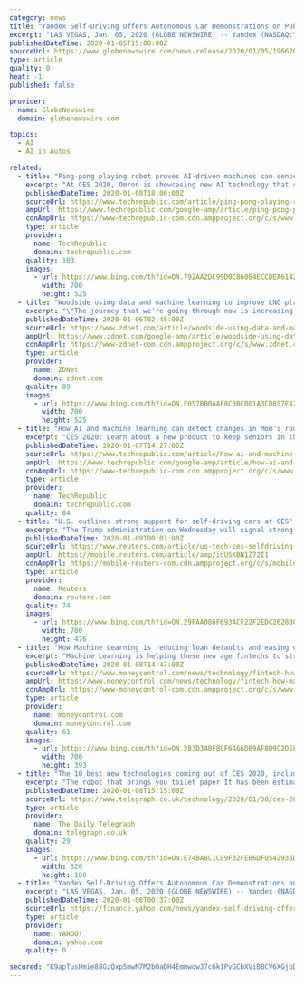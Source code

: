 ```yaml
---
category: news
title: "Yandex Self-Driving Offers Autonomous Car Demonstrations on Public Roads During CES 2020"
excerpt: "LAS VEGAS, Jan. 05, 2020 (GLOBE NEWSWIRE) -- Yandex (NASDAQ:YNDX), a technology company that builds intelligent products and services powered by machine learning, announced that it will be providing demonstration rides in its self-driving cars with no one behind the steering wheel on the public streets of Las Vegas during CES 2020. Following ..."
publishedDateTime: 2020-01-05T15:00:00Z
sourceUrl: https://www.globenewswire.com/news-release/2020/01/05/1966201/0/en/Yandex-Self-Driving-Offers-Autonomous-Car-Demonstrations-on-Public-Roads-During-CES-2020.html
type: article
quality: 0
heat: -1
published: false

provider:
  name: GlobeNewswire
  domain: globenewswire.com

topics:
  - AI
  - AI in Autos

related:
  - title: "Ping-pong playing robot proves AI-driven machines can sense human emotion"
    excerpt: "At CES 2020, Omron is showcasing new AI technology that supports harmony between machines and people. TechRepublic's Karen Roby talked to Keith Kersten, marketing group manager at Omron Automation, at CES 2020 about artificial intelligence (AI), automation, and a ping-pong playing robot. The following is an edited transcript of their conversation."
    publishedDateTime: 2020-01-08T18:06:00Z
    sourceUrl: https://www.techrepublic.com/article/ping-pong-playing-robot-proves-ai-driven-machines-can-sense-human-emotion/
    ampUrl: https://www.techrepublic.com/google-amp/article/ping-pong-playing-robot-proves-ai-driven-machines-can-sense-human-emotion/
    cdnAmpUrl: https://www-techrepublic-com.cdn.ampproject.org/c/s/www.techrepublic.com/google-amp/article/ping-pong-playing-robot-proves-ai-driven-machines-can-sense-human-emotion/
    type: article
    provider:
      name: TechRepublic
      domain: techrepublic.com
    quality: 103
    images:
      - url: https://www.bing.com/th?id=ON.792AA2DC99D0C860B4ECCDEA61426D5B
        width: 700
        height: 525
  - title: "Woodside using data and machine learning to improve LNG plant safety"
    excerpt: "\"The journey that we're going through now is increasing the overall data that we're acquiring from Internet of Things (IoT) sensors and robots, and then even more broad use of analytics AI and machine learning for optimisation ... of our plants to enable that high production level that we want to get to,\" Crusan explained during AWS re ..."
    publishedDateTime: 2020-01-06T02:48:00Z
    sourceUrl: https://www.zdnet.com/article/woodside-using-data-and-machine-learning-to-improve-lng-plant-safety/
    ampUrl: https://www.zdnet.com/google-amp/article/woodside-using-data-and-machine-learning-to-improve-lng-plant-safety/
    cdnAmpUrl: https://www-zdnet-com.cdn.ampproject.org/c/s/www.zdnet.com/google-amp/article/woodside-using-data-and-machine-learning-to-improve-lng-plant-safety/
    type: article
    provider:
      name: ZDNet
      domain: zdnet.com
    quality: 89
    images:
      - url: https://www.bing.com/th?id=ON.F057BB0AAF8C3BC001A3CD857F423B32
        width: 700
        height: 525
  - title: "How AI and machine learning can detect changes in Mom's routine"
    excerpt: "CES 2020: Learn about a new product to keep seniors in their homes longer using machine learning and IoT. TechRepublic's Karen Roby is at CES 2020 in Las Vegas. She spoke with Ryan Herd, the founder of Caregiver Smart Solutions, about a product that uses AI and IoT to help seniors and their caregivers. The following is an edited transcript of ..."
    publishedDateTime: 2020-01-07T14:27:00Z
    sourceUrl: https://www.techrepublic.com/article/how-ai-and-machine-learning-can-detect-changes-in-moms-routine/
    ampUrl: https://www.techrepublic.com/google-amp/article/how-ai-and-machine-learning-can-detect-changes-in-moms-routine/
    cdnAmpUrl: https://www-techrepublic-com.cdn.ampproject.org/c/s/www.techrepublic.com/google-amp/article/how-ai-and-machine-learning-can-detect-changes-in-moms-routine/
    type: article
    provider:
      name: TechRepublic
      domain: techrepublic.com
    quality: 84
  - title: "U.S. outlines strong support for self-driving cars at CES"
    excerpt: "The Trump administration on Wednesday will signal strong support for self-driving vehicles as it releases new guidance from federal agencies at the annual CES tech conference. U.S. Transportation Secretary Elaine Chao is unveiling the administration’s latest principles for autonomous vehicles — dubbed 4."
    publishedDateTime: 2020-01-09T00:03:00Z
    sourceUrl: https://www.reuters.com/article/us-tech-ces-selfdriving-idUSKBN1Z72I1
    ampUrl: https://mobile.reuters.com/article/amp/idUSKBN1Z72I1
    cdnAmpUrl: https://mobile-reuters-com.cdn.ampproject.org/c/s/mobile.reuters.com/article/amp/idUSKBN1Z72I1
    type: article
    provider:
      name: Reuters
      domain: reuters.com
    quality: 74
    images:
      - url: https://www.bing.com/th?id=ON.29FAA086F693ACF22F2EDC2628B0951C
        width: 700
        height: 476
  - title: "How Machine Learning is reducing loan defaults and easing debt recovery"
    excerpt: "Machine Learning is helping these new age fintechs to streamline the entire lending ... Get access to India's fastest growing financial subscriptions service Moneycontrol Pro for as little as Rs 599 for first year. Use the code \"GETPRO\". Moneycontrol Pro offers you all the information you need for wealth creation including actionable investment ..."
    publishedDateTime: 2020-01-08T14:47:00Z
    sourceUrl: https://www.moneycontrol.com/news/technology/fintech-how-machine-learning-is-reducing-loan-defaults-and-easing-debt-recovery-4798461.html
    ampUrl: https://www.moneycontrol.com/news/technology/fintech-how-machine-learning-is-reducing-loan-defaults-and-easing-debt-recovery-4798461.html/amp
    cdnAmpUrl: https://www-moneycontrol-com.cdn.ampproject.org/c/s/www.moneycontrol.com/news/technology/fintech-how-machine-learning-is-reducing-loan-defaults-and-easing-debt-recovery-4798461.html/amp
    type: article
    provider:
      name: moneycontrol.com
      domain: moneycontrol.com
    quality: 61
    images:
      - url: https://www.bing.com/th?id=ON.283D340F8CF6466DB9AF8D9C2D5F3DC0
        width: 700
        height: 393
  - title: "The 10 best new technologies coming out of CES 2020, including robots and wearable devices"
    excerpt: "The robot that brings you toilet paper It has been estimated that the average person ... The Hear, a wearable camera made by Israeli tech company OrCam, uses artificial intelligence to identify the person who is speaking, and then employ lip reading technology to isolate the sound of their voice, making it easier for those with hearing ..."
    publishedDateTime: 2020-01-08T15:15:00Z
    sourceUrl: https://www.telegraph.co.uk/technology/2020/01/08/ces-2020-10-best-new-tech-gadgets-las-vegas/
    type: article
    provider:
      name: The Daily Telegraph
      domain: telegraph.co.uk
    quality: 29
    images:
      - url: https://www.bing.com/th?id=ON.E74BA8C1C89F32FEB6DF0542935DBBD2
        width: 320
        height: 180
  - title: "Yandex Self-Driving Offers Autonomous Car Demonstrations on Public Roads During CES 2020"
    excerpt: "LAS VEGAS, Jan. 05, 2020 (GLOBE NEWSWIRE) -- Yandex (NASDAQ:YNDX), a technology company that builds intelligent products and services powered by machine learning, announced that it will be providing demonstration rides in its self-driving cars with no one behind the steering wheel on the public streets of Las Vegas during CES 2020. Following ..."
    publishedDateTime: 2020-01-06T00:37:00Z
    sourceUrl: https://finance.yahoo.com/news/yandex-self-driving-offers-autonomous-150010927.html
    type: article
    provider:
      name: YAHOO!
      domain: yahoo.com
    quality: 0

secured: "K9apTusHmie88GzQxp5mwN7M2bOaDH4EmmwowJ7cGk1PvGCbXViBBCV6XGjbDRJZmsdfrjgxBhfTp6HvXiw7hlfENhtfi+YB/0uekHgPe2m3JkGtkuO9mdkDY2vYTcPK1yT/Qwexllyqk8H0PHLjL3cCXsJZvu3UAnAtNlOijgNKHXD9v07kjftKZIOefDmalbbVXnzKnfftGV4NMVZMe7GXneg/7DfSPWP07D2klk6PoEHIJ6wNH1OjGa8g0M6NxRePEKMsoRWPV2spbGgEiA==;gMAK9LENraBGz+2m2cM/qg=="
---
```


